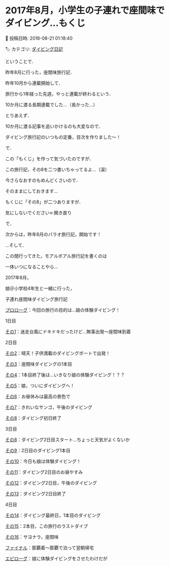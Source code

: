 # 2017年8月，小学生の子連れで座間味でダイビング…もくじ

📅 投稿日時: 2018-08-21 01:18:40

🏷️ カテゴリ: [ダイビング日記](ce3a7a8d424d112fce83ee85c81a0e344.md)

ということで．


昨年8月に行った，座間味旅行記．


昨年10月から連載開始して．


旅行から1年経った先週，やっと連載が終わるという．


10か月に渡る長期連載でした…（長かった…）





とりあえず．


10か月に渡る記事を追いかけるのも大変なので．


ダイビング旅行記のいつもの定番，目次を作りました～！





で．


この「もくじ」を作って気づいたのですが．


この旅行記，その8を二つ書いちゃってるよ…（涙）


今さらなおすのもめんどくさいので．


そのままにしておきます…


もくじに「その8」が二つありますが．


気にしないでください←開き直り





で．


次からは，昨年8月のパラオ旅行記，開始です！





…そして．


この間行ってきた，モアルボアル旅行記を書くのは


一体いつになることやら…





2017年8月，


娘＠小学校4年生と一緒に行った，


子連れ座間味ダイビング旅行記





[プロローグ](efc945483e0b83c270256b049ea40e4ae.md)：今回の旅行の目的は…娘の体験ダイビング！





1日目


[その1](e8fae6f940860010c0df0739e1178b0f7.md)：迷走台風にドキドキだったけど…無事出発～座間味到着





2日目


[その2](e967a613000bc73aa3a0876b2d2fd3138.md)：晴天！子供満載のダイビングボートで出発！


[その3](e331a26a1edd61e31a10026b6b279b13a.md)：座間味ダイビングの1本目


[その4](e16a591663b668a6e76bba8c275430ea1.md)：1本目終了後は…いきなり娘の体験ダイビング！？？


[その5](eb58ea46e4efab79131afed4c1ae478db.md)：娘，ついにダイビングへ！


[その6](e8f9977abd51c47ca8fab1831b3e151e8.md)：お昼休みは最高の景色で


[その7](ee76f92f08d6ede89dca1b56bcd55ff4f.md)：きれいなサンゴ，午後のダイビング


[その8](e3fe8f3c1fb18375668c2ea197d5d829b.md)：ダイビング初日終了





3日目


[その8](e9e6e5eca31725edcec1e5ce1828df91d.md)：ダイビング2日目スタート…ちょっと天気がよくないか


[その9](ecc09169fd293f555af2319c0e8a21a88.md)：2日目のダイビング1本目


[その10](e59c1f37ef2669df1db152c73724c7203.md)：今日も娘は体験ダイビング！


[その11](ec926578ad4608498c4367548b896850d.md)：ダイビング2日目のお昼やすみ


[その12](e79ee5210b7bf660245e9f5f234a0850a.md)：ダイビング2日目，午後のダイビング


[その13](e5aecdf229d3b7e9b3d012a700035b356.md)：ダイビング2日目終了





4日目


[その14](e03c21ee8a05ea3a97c9371e174d0dcdf.md)：ダイビング最終日，1本目のダイビング


[その15](eee53d8fbb22659380f11b27d1bad9e77.md)：2本目，この旅行のラストダイブ


[その16](e9ced4845dbb56db1624f9b5bfd9da5cd.md)：サヨナラ，座間味


[ファイナル](ed47e9ade49cd8c4bfabfd4ea4f78ff5d.md)：那覇着～那覇で泊って翌朝帰宅





[エピローグ](e77423e237d53643aa2eff8eaf37833cb.md)：娘に体験ダイビングをさせたわけだが
